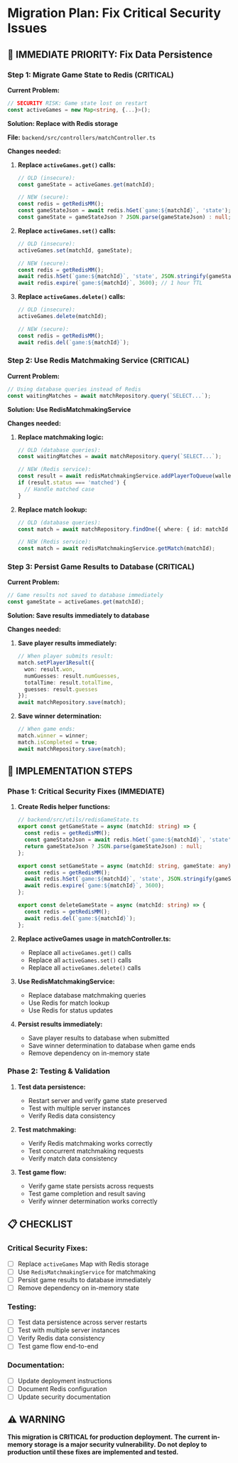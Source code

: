 # Migration Plan: Fix Critical Security Issues

## 🚨 IMMEDIATE PRIORITY: Fix Data Persistence

### Step 1: Migrate Game State to Redis (CRITICAL)

**Current Problem:**
```typescript
// SECURITY RISK: Game state lost on restart
const activeGames = new Map<string, {...}>();
```

**Solution: Replace with Redis storage**

**File:** `backend/src/controllers/matchController.ts`

**Changes needed:**

1. **Replace `activeGames.get()` calls:**
   ```typescript
   // OLD (insecure):
   const gameState = activeGames.get(matchId);
   
   // NEW (secure):
   const redis = getRedisMM();
   const gameStateJson = await redis.hGet(`game:${matchId}`, 'state');
   const gameState = gameStateJson ? JSON.parse(gameStateJson) : null;
   ```

2. **Replace `activeGames.set()` calls:**
   ```typescript
   // OLD (insecure):
   activeGames.set(matchId, gameState);
   
   // NEW (secure):
   const redis = getRedisMM();
   await redis.hSet(`game:${matchId}`, 'state', JSON.stringify(gameState));
   await redis.expire(`game:${matchId}`, 3600); // 1 hour TTL
   ```

3. **Replace `activeGames.delete()` calls:**
   ```typescript
   // OLD (insecure):
   activeGames.delete(matchId);
   
   // NEW (secure):
   const redis = getRedisMM();
   await redis.del(`game:${matchId}`);
   ```

### Step 2: Use Redis Matchmaking Service (CRITICAL)

**Current Problem:**
```typescript
// Using database queries instead of Redis
const waitingMatches = await matchRepository.query(`SELECT...`);
```

**Solution: Use RedisMatchmakingService**

**Changes needed:**

1. **Replace matchmaking logic:**
   ```typescript
   // OLD (database queries):
   const waitingMatches = await matchRepository.query(`SELECT...`);
   
   // NEW (Redis service):
   const result = await redisMatchmakingService.addPlayerToQueue(wallet, entryFee);
   if (result.status === 'matched') {
     // Handle matched case
   }
   ```

2. **Replace match lookup:**
   ```typescript
   // OLD (database queries):
   const match = await matchRepository.findOne({ where: { id: matchId } });
   
   // NEW (Redis service):
   const match = await redisMatchmakingService.getMatch(matchId);
   ```

### Step 3: Persist Game Results to Database (CRITICAL)

**Current Problem:**
```typescript
// Game results not saved to database immediately
const gameState = activeGames.get(matchId);
```

**Solution: Save results immediately to database**

**Changes needed:**

1. **Save player results immediately:**
   ```typescript
   // When player submits result:
   match.setPlayer1Result({
     won: result.won,
     numGuesses: result.numGuesses,
     totalTime: result.totalTime,
     guesses: result.guesses
   });
   await matchRepository.save(match);
   ```

2. **Save winner determination:**
   ```typescript
   // When game ends:
   match.winner = winner;
   match.isCompleted = true;
   await matchRepository.save(match);
   ```

## 🔧 IMPLEMENTATION STEPS

### Phase 1: Critical Security Fixes (IMMEDIATE)

1. **Create Redis helper functions:**
   ```typescript
   // backend/src/utils/redisGameState.ts
   export const getGameState = async (matchId: string) => {
     const redis = getRedisMM();
     const gameStateJson = await redis.hGet(`game:${matchId}`, 'state');
     return gameStateJson ? JSON.parse(gameStateJson) : null;
   };
   
   export const setGameState = async (matchId: string, gameState: any) => {
     const redis = getRedisMM();
     await redis.hSet(`game:${matchId}`, 'state', JSON.stringify(gameState));
     await redis.expire(`game:${matchId}`, 3600);
   };
   
   export const deleteGameState = async (matchId: string) => {
     const redis = getRedisMM();
     await redis.del(`game:${matchId}`);
   };
   ```

2. **Replace activeGames usage in matchController.ts:**
   - Replace all `activeGames.get()` calls
   - Replace all `activeGames.set()` calls  
   - Replace all `activeGames.delete()` calls

3. **Use RedisMatchmakingService:**
   - Replace database matchmaking queries
   - Use Redis for match lookup
   - Use Redis for status updates

4. **Persist results immediately:**
   - Save player results to database when submitted
   - Save winner determination to database when game ends
   - Remove dependency on in-memory state

### Phase 2: Testing & Validation

1. **Test data persistence:**
   - Restart server and verify game state preserved
   - Test with multiple server instances
   - Verify Redis data consistency

2. **Test matchmaking:**
   - Verify Redis matchmaking works correctly
   - Test concurrent matchmaking requests
   - Verify match data consistency

3. **Test game flow:**
   - Verify game state persists across requests
   - Test game completion and result saving
   - Verify winner determination works correctly

## 📋 CHECKLIST

### Critical Security Fixes:
- [ ] Replace `activeGames` Map with Redis storage
- [ ] Use `RedisMatchmakingService` for matchmaking
- [ ] Persist game results to database immediately
- [ ] Remove dependency on in-memory state

### Testing:
- [ ] Test data persistence across server restarts
- [ ] Test with multiple server instances
- [ ] Verify Redis data consistency
- [ ] Test game flow end-to-end

### Documentation:
- [ ] Update deployment instructions
- [ ] Document Redis configuration
- [ ] Update security documentation

## ⚠️ WARNING

**This migration is CRITICAL for production deployment.**
**The current in-memory storage is a major security vulnerability.**
**Do not deploy to production until these fixes are implemented and tested.**
